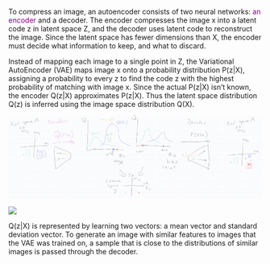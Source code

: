 To compress an image, an autoencoder consists of two neural networks: <span style="color:purple">an encoder</span> and a decoder. The encoder compresses the image x into a latent code z in latent space Z, and the decoder uses latent code to reconstruct the image. Since the latent space has fewer dimensions than X, the encoder must decide what information to keep, and what to discard.

Instead of mapping each image to a single point in Z, the Variational AutoEncoder (VAE) maps image x onto a probability distribution P(z\|X), assigning a probability to every z to find the code z with the highest probability of matching with image x. Since the actual P(z\|X) isn’t known, the encoder Q(z\|X) approximates P(z\|X). Thus the latent space distribution Q(z) is inferred using the image space distribution Q(X). 

![Figure 1.1: VAE](/images/figure1.1.png)

<img src="{{site.url}}/images/figure1.1.png" style="display: block; margin: auto;" />

Q(z\|X) is represented by learning two vectors: a mean vector and standard deviation vector. To generate an image with similar features to images that the VAE was trained on, a sample that is close to the distributions of similar images is passed through the decoder. 

<!---
your comment goes here
and here
-->
